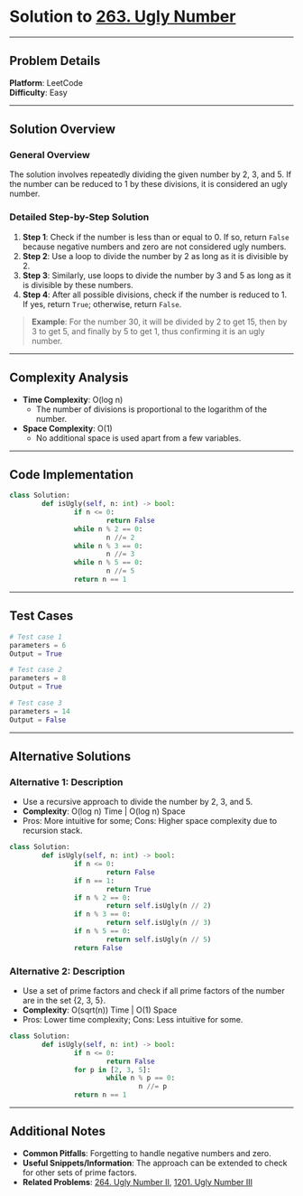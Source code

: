 # Solution to [263. Ugly Number](https://leetcode.com/problems/ugly-number/)

---

## Problem Details

**Platform**: LeetCode  
**Difficulty**: Easy

---

## Solution Overview

### General Overview

The solution involves repeatedly dividing the given number by 2, 3, and 5. If the number can be reduced to 1 by these divisions, it is considered an ugly number.

### Detailed Step-by-Step Solution

1. **Step 1**: Check if the number is less than or equal to 0. If so, return `False` because negative numbers and zero are not considered ugly numbers.
2. **Step 2**: Use a loop to divide the number by 2 as long as it is divisible by 2.
3. **Step 3**: Similarly, use loops to divide the number by 3 and 5 as long as it is divisible by these numbers.
4. **Step 4**: After all possible divisions, check if the number is reduced to 1. If yes, return `True`; otherwise, return `False`.

> **Example**: For the number 30, it will be divided by 2 to get 15, then by 3 to get 5, and finally by 5 to get 1, thus confirming it is an ugly number.

---

## Complexity Analysis

- **Time Complexity**: O(log n)
  - The number of divisions is proportional to the logarithm of the number.
- **Space Complexity**: O(1)
  - No additional space is used apart from a few variables.

---

## Code Implementation

```python
class Solution:
        def isUgly(self, n: int) -> bool:
                if n <= 0:
                        return False
                while n % 2 == 0:
                        n //= 2
                while n % 3 == 0:
                        n //= 3
                while n % 5 == 0:
                        n //= 5
                return n == 1
```

---

## Test Cases

```python
# Test case 1
parameters = 6
Output = True

# Test case 2
parameters = 8
Output = True

# Test case 3
parameters = 14
Output = False
```

---

## Alternative Solutions

### Alternative 1: Description

- Use a recursive approach to divide the number by 2, 3, and 5.
- **Complexity**: O(log n) Time | O(log n) Space
- Pros: More intuitive for some; Cons: Higher space complexity due to recursion stack.

```python
class Solution:
        def isUgly(self, n: int) -> bool:
                if n <= 0:
                        return False
                if n == 1:
                        return True
                if n % 2 == 0:
                        return self.isUgly(n // 2)
                if n % 3 == 0:
                        return self.isUgly(n // 3)
                if n % 5 == 0:
                        return self.isUgly(n // 5)
                return False
```

### Alternative 2: Description

- Use a set of prime factors and check if all prime factors of the number are in the set {2, 3, 5}.
- **Complexity**: O(sqrt(n)) Time | O(1) Space
- Pros: Lower time complexity; Cons: Less intuitive for some.

```python
class Solution:
        def isUgly(self, n: int) -> bool:
                if n <= 0:
                        return False
                for p in [2, 3, 5]:
                        while n % p == 0:
                                n //= p
                return n == 1
```

---

## Additional Notes

- **Common Pitfalls**: Forgetting to handle negative numbers and zero.
- **Useful Snippets/Information**: The approach can be extended to check for other sets of prime factors.
- **Related Problems**: [264. Ugly Number II](https://leetcode.com/problems/ugly-number-ii/), [1201. Ugly Number III](https://leetcode.com/problems/ugly-number-iii/)
